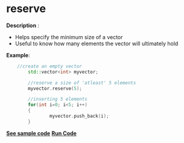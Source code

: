 # reserve

**Description** :
- Helps specify the minimum size of a vector
- Useful to know how many elements the vector will ultimately hold

**Example**:
```cpp
	//create an empty vector
        std::vector<int> myvector;

        //reserve a size of 'atleast' 5 elements
        myvector.reserve(5);

        //inserting 5 elements
        for(int i=0; i<5; i++)
        {
                myvector.push_back(i);
        }
```

**[See sample code](..snippets/vector/reserve.cpp)**
**[Run Code](https://rextester.com/AMLWGW9232)**

